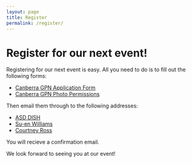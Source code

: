 ```yaml
---
layout: page
title: Register
permalink: /register/
---
```


# Register for our next event! 

Registering for our next event is easy. All you need to do is to fill out the following forms:

  * [Canberra GPN Application Form][gpn application]
  * [Canberra GPN Photo Permissions][gpn photo permission]

Then email them through to the following addresses:

  * [ASD DISH](mailto:asd.dish@defence.gov.au)
  * [Su-en Williams](mailto:su-en.williams@defence.gov.au)
  * [Courtney Ross](mailto:courtney.ross@defence.gov.au)
  
You will recieve a confirmation email. 

We look forward to seeing you at our event!

[gpn application]:/static/doc/GPN-Application-Form.pdf
[gpn photo permission]:/static/doc/CBR-GPN-photo-permission.pdf
